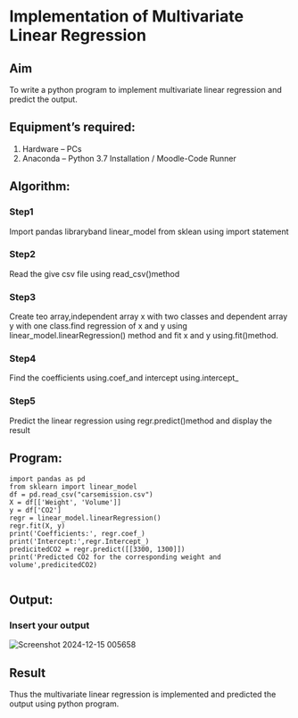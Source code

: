 # Implementation of Multivariate Linear Regression
## Aim
To write a python program to implement multivariate linear regression and predict the output.
## Equipment’s required:
1.	Hardware – PCs
2.	Anaconda – Python 3.7 Installation / Moodle-Code Runner
## Algorithm:
### Step1
Import pandas libraryband linear_model from sklean using import statement

### Step2
Read the give csv file using read_csv()method

### Step3
Create teo array,independent array x with two classes and dependent array y with one class.find regression of x and y using linear_model.linearRegression() method and fit x and y using.fit()method.

### Step4
Find the coefficients using.coef_and intercept using.intercept_
### Step5
Predict the linear regression using regr.predict()method and display the result
## Program:
```
import pandas as pd 
from sklearn import linear_model
df = pd.read_csv("carsemission.csv")
X = df[['Weight', 'Volume']]
y = df['CO2']
regr = linear_model.linearRegression()
regr.fit(X, y)
print('Coefficients:', regr.coef_)
print('Intercept:',regr.Intercept_)
predicitedCO2 = regr.predict([[3300, 1300]])
print('Predicted CO2 for the corresponding weight and volume',predicitedCO2)


```
## Output:

### Insert your output

![Screenshot 2024-12-15 005658](https://github.com/user-attachments/assets/1ac25d54-7657-42f4-a38c-068404576c21)


## Result
Thus the multivariate linear regression is implemented and predicted the output using python program.
